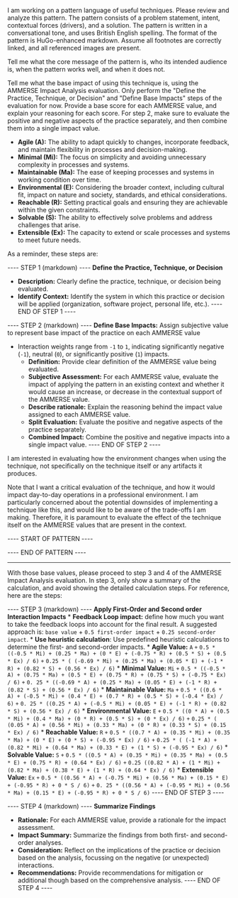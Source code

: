 I am working on a pattern language of useful techniques. Please review and analyze this pattern.
The pattern consists of a problem statement, intent, contextual forces (drivers), and a solution.
The pattern is written in a conversational tone, and uses British English spelling.
The format of the pattern is HuGo-enhanced markdown. Assume all footnotes are correctly linked, and all referenced images are present.

Tell me what the core message of the pattern is, who its intended audience is, when the pattern works well, and when it does not.

Tell me what the base impact of using this technique is, using the AMMERSE Impact Analysis evaluation.
Only perform the "Define the Practice, Technique, or Decision" and "Define Base Impacts" steps of the evaluation for now. 
Provide a base score for each AMMERSE value, and explain your reasoning for each score.
For step 2, make sure to evaluate the positive and negative aspects of the practice separately, and then combine them into a single impact value.

* **Agile (A):** The ability to adapt quickly to changes, incorporate feedback, and maintain flexibility in processes and decision-making.
* **Minimal (Mi):** The focus on simplicity and avoiding unnecessary complexity in processes and systems.
* **Maintainable (Ma):** The ease of keeping processes and systems in working condition over time.
* **Environmental (E):** Considering the broader context, including cultural fit, impact on nature and society, standards, and ethical
  considerations.
* **Reachable (R):** Setting practical goals and ensuring they are achievable within the given constraints.
* **Solvable (S):** The ability to effectively solve problems and address challenges that arise.
* **Extensible (Ex):** The capacity to extend or scale processes and systems to meet future needs.

As a reminder, these steps are:

---- STEP 1 (markdown) ----
**Define the Practice, Technique, or Decision**
   * **Description:** Clearly define the practice, technique, or decision being evaluated.
   * **Identify Context:** Identify the system in which this practice or decision will be applied (organization, software project, personal life,
  etc.).
---- END OF STEP 1 ----

---- STEP 2 (markdown) ----
**Define Base Impacts:** Assign subjective value to represent base impact of the practice on each AMMERSE value
* Interaction weights range from `-1` to `1`, indicating significantly negative (`-1`), neutral (`0`), or significantly positive (`1`) impacts.
   * **Definition:** Provide clear definition of the  AMMERSE value being evaluated.
   * **Subjective Assessment:** For each AMMERSE value, evaluate the impact of applying the pattern in an existing context and whether it would
  cause an increase, or decrease in the contextual support of the AMMERSE value.
   * **Describe rationale:** Explain the reasoning behind the impact value assigned to each AMMERSE value.
   * **Split Evaluation:** Evaluate the positive and negative aspects of the practice separately.
   * **Combined Impact:** Combine the positive and negative impacts into a single impact value.
---- END OF STEP 2 ----

I am interested in evaluating how the environment changes when using the technique, not specifically on the technique itself or any artifacts it
produces.

Note that I want a critical evaluation of the technique, and how it would impact day-to-day operations in a professional environment. I am
particularly concerned about the potential downsides of implementing a technique like this, and would like to be aware of the trade-offs I am
making. Therefore, it is paramount to evaluate the effect of the technique itself on the AMMERSE values that are present in the context.


---- START OF PATTERN ----

---- END OF PATTERN ----



---

With those base values, please proceed to step 3 and 4 of the AMMERSE Impact Analysis evaluation. In step 3, only show a summary of the 
calculation, and avoid showing the detailed calculation steps. 
For reference, here are the steps:

---- STEP 3 (markdown) ----
**Apply First-Order and Second order Interaction Impacts**
    * **Feedback Loop impact:** define how much you want to take the feedback loops into account for the final result.
    A suggested approach is: `base value` + `0.5 first-order impact` + `0.25 second-order impact`.
    * **Use heuristic calculation**: Use predefined heuristic calculations to determine the first- and second-order impacts.
    * **Agile Value:** `A` `+` `0.5 * ((-0.5 * Mi) + (0.25 * Ma) + (0 * E) + (-0.75 * R) + (0.5 * S) + (0.5 * Ex) / 6)` `+` `0.25 * (
    (-0.69 * Mi) + (0.25 * Ma) + (0.05 * E) + (-1 * R) + (0.82 * S) + (0.56 * Ex) / 6)`
    * **Minimal Value:** `Mi` `+` `0.5 * ((-0.5 * A) + (0.75 * Ma) + (0.5 * E) + (0.75 * R) + (0.75 * S) + (-0.75 * Ex) / 6)` `+` `0.
    25 * ((-0.69 * A) + (0.25 * Ma) + (0.05 * E) + (-1 * R) + (0.82 * S) + (0.56 * Ex) / 6)`
    * **Maintainable Value:** `Ma` `+` `0.5 * ((0.6 * A) + (-0.5 * Mi) + (0.4 * E) + (0.7 * R) + (0.5 * S) + (-0.4 * Ex) / 6)` `+` `0.
    25 * ((0.25 * A) + (-0.5 * Mi) + (0.05 * E) + (-1 * R) + (0.82 * S) + (0.56 * Ex) / 6)`
    * **Environmental Value:** `E` `+` `0.5 * ((0 * A) + (0.5 * Mi) + (0.4 * Ma) + (0 * R) + (0.5 * S) + (0 * Ex) / 6)` `+` `0.25 * (
    (0.05 * A) + (0.56 * Mi) + (0.33 * Ma) + (0 * R) + (0.33 * S) + (0.15 * Ex) / 6)`
    * **Reachable Value:** `R` `+` `0.5 * ((0.7 * A) + (0.35 * Mi) + (0.35 * Ma) + (0 * E) + (0 * S) + (-0.95 * Ex) / 6)` `+` `0.25 * (
    (-1 * A) + (0.82 * Mi) + (0.64 * Ma) + (0.33 * E) + (1 * S) + (-0.95 * Ex) / 6)`
    * **Solvable Value:** `S` `+` `0.5 * ((0.5 * A) + (0.35 * Mi) + (0.35 * Ma) + (0.5 * E) + (0.75 * R) + (0.64 * Ex) / 6)` `+` `0.25
    ((0.82 * A) + (1 * Mi) + (0.82 * Ma) + (0.38 * E) + (1 * R) + (0.64 * Ex) / 6)`
    * **Extensible Value:** `Ex` `+` `0.5 * ((0.56 * A) + (-0.75 * Mi) + (0.56 * Ma) + (0.15 * E) + (-0.95 * R) + 0 * S / 6)` `+` `0.
    25 * ((0.56 * A) + (-0.95 * Mi) + (0.56 * Ma) + (0.15 * E) + (-0.95 * R) + 0 * S / 6)`
---- END OF STEP 3 ----

---- STEP 4 (markdown) ----
**Summarize Findings**
  * **Rationale:** For each AMMERSE value, provide a rationale for the impact assessment.
  * **Impact Summary:** Summarize the findings from both first- and second-order analyses.
  * **Consideration:** Reflect on the implications of the practice or decision based on the analysis, focussing on the negative (or unexpected)
    interactions.
  * **Recommendations:** Provide recommendations for mitigation or additional though based on the comprehensive analysis.
---- END OF STEP 4 ----